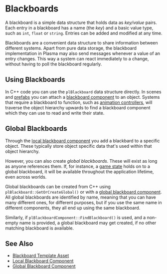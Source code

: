 # Blackboards

A blackboard is a simple data structure that holds data as *key/value* pairs. Each entry in a blackboard has a name (the *key*) and a basic value type, such as `int`, `float` or `string`. Entries can be added and modified at any time.

Blackboards are a convenient data structure to share information between different systems. Apart from pure data storage, the blackboard implementation in Plasma may also send messages whenever a value of an entry changes. This way a system can react immediately to a change, without having to poll the blackboard regularly.

## Using Blackboards

In C++ code you can use the `plBlackboard` data structure directly. In scenes and [prefabs](prefabs-overview.md) you can attach a [blackboard component](local-blackboard-component.md) to an object. Systems that require a blackboard to function, such as [animation controllers](Animation-Controller.md), will traverse the object hierarchy upwards to find a blackboard component which they can use to read and write their state.

## Global Blackboards

Through the [local blackboard component](local-blackboard-component.md) you add a blackbard to a specific object. These typically store object specific data that's used within that object hierarchy.

However, you can also create *global blackboards*. These will exist as long as anyone references them. If, for instance, a [game state](game-state.md) holds on to a global blackboard, it will be available throughout the application lifetime, even across worlds.

Global blackboards can be created from C++ using `plBlackboard::GetOrCreateGlobal()` or with a [global blackboard component](global-blackboard-component.md). All global blackboards are identified by name, meaning that you can have many different ones, for different purposes, but if you use the same name in different components, they all end up using the same blackboard.

Similarly, if `plBlackboardComponent::FindBlackboard()` is used, and a non-empty name is provided, a global blackboard may get created, if no other matching blackboard is available.

## See Also

* [Blackboard Template Asset](blackboard-template-asset.md)
* [Local Blackboard Component](local-blackboard-component.md)
* [Global Blackboard Component](global-blackboard-component.md)
